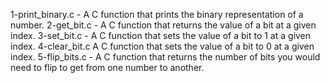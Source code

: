 1-print_binary.c - A C function that prints the binary representation of a number.
2-get_bit.c - A C function that returns the value of a bit at a given index.
3-set_bit.c - A C function that sets the value of a bit to 1 at a given index.
4-clear_bit.c A C function that sets the value of a bit to 0 at a given index.
5-flip_bits.c - A C function that returns the number of bits you would need to flip to get from one number to another.
